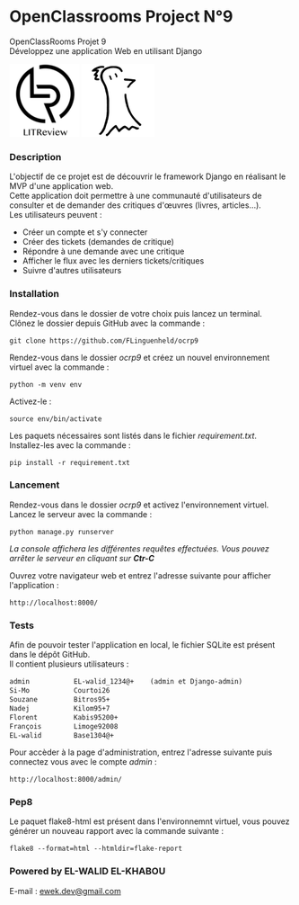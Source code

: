 # OpenClassrooms Project N°9
OpenClassRooms Projet 9  
Développez une application Web en utilisant Django

![Logo LITReview](https://raw.githubusercontent.com/FLinguenheld/ocrp9/main/logos/LITReview.png "Logo")
![Logo FLinguenheld](https://raw.githubusercontent.com/FLinguenheld/ocrp9/main/logos/forelif.png "Pouet")



### Description

L'objectif de ce projet est de découvrir le framework Django en réalisant le MVP d'une application web.  
Cette application doit permettre à une communauté d'utilisateurs de consulter et de demander des critiques d'œuvres (livres, articles…).   
Les utilisateurs peuvent :  
- Créer un compte et s'y connecter
- Créer des tickets (demandes de critique)
- Répondre à une demande avec une critique
- Afficher le flux avec les derniers tickets/critiques
- Suivre d'autres utilisateurs



### Installation

Rendez-vous dans le dossier de votre choix puis lancez un terminal.  
Clônez le dossier depuis GitHub avec la commande :

    git clone https://github.com/FLinguenheld/ocrp9

Rendez-vous dans le dossier *ocrp9* et créez un nouvel environnement virtuel avec la commande :

    python -m venv env

Activez-le :

    source env/bin/activate

Les paquets nécessaires sont listés dans le fichier *requirement.txt*.  
Installez-les avec la commande :

    pip install -r requirement.txt



### Lancement

Rendez-vous dans le dossier *ocrp9* et activez l'environnement virtuel.  
Lancez le serveur avec la commande :  

    python manage.py runserver

*La console affichera les différentes requêtes effectuées. Vous pouvez arrêter le serveur en cliquant sur **Ctr-C***

Ouvrez votre navigateur web et entrez l'adresse suivante pour afficher l'application :

    http://localhost:8000/


### Tests

Afin de pouvoir tester l'application en local, le fichier SQLite est présent dans le dépôt GitHub.  
Il contient plusieurs utilisateurs :

```
admin           EL-walid_1234@+    (admin et Django-admin)
Si-Mo           Courtoi26
Souzane         Bitros95+
Nadej           Kilom95+7
Florent         Kabis95200+
François        Limoge92008
EL-walid        Base1304@+
```

Pour accèder à la page d'administration, entrez l'adresse suivante puis connectez vous avec le compte *admin* :

    http://localhost:8000/admin/


### Pep8

Le paquet flake8-html est présent dans l'environnemnt virtuel, vous pouvez générer un nouveau rapport avec la commande 
suivante :

    flake8 --format=html --htmldir=flake-report

### Powered by EL-WALID EL-KHABOU

E-mail : ewek.dev@gmail.com